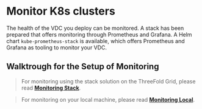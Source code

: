 # Monitor K8s clusters

The health of the VDC you deploy can be monitored. A stack has been prepared that offers monitoring through Prometheus and Grafana. A Helm chart `kube-prometheus-stack` is available, which offers Prometheus and Grafana as tooling to monitor your VDC.

## Walktrough for the Setup of Monitoring

> For monitoring using the stack solution on the ThreeFold Grid, please read [__Monitoring Stack__](cloud__evdc_monitoring_stack.md).

> For monitoring on your local machine, please read [__Monitoring Local__](cloud__evdc_monitoring_local.md).